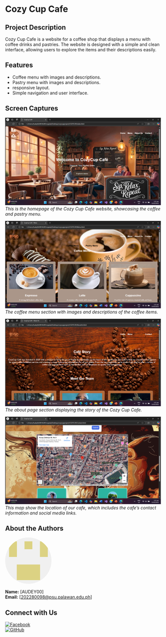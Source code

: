 # Cozy Cup Cafe

## Project Description
Cozy Cup Cafe is a website for a coffee shop that displays a menu with coffee drinks and pastries. The website is designed with a simple and clean interface, allowing users to explore the items and their descriptions easily.

## Features
- Coffee menu with images and descriptions.
- Pastry menu with images and descriptions.
- responsive layout.
- Simple navigation and user interface.

## Screen Captures

![Home Page](img/home.png)
*This is the homepage of the Cozy Cup Cafe website, showcasing the coffee and pastry menu.*

![Coffee Menu](img/menu.png)
*The coffee menu section with images and descriptions of the coffee items.*

![AboutUs](img/aboutus.png)
*The about page section displaying the story of the Cozy Cup Cafe.*

![Contact](img/contactus.png)
*This map show the location of our cafe, which includes the cafe’s contact information and social media links.*

## About the Authors

<img src="img/dey.png" alt="Audey" width="150" style="border-radius: 50%;">

**Name:** [AUDEY00]  
**Email:** [202280098@psu.palawan.edu.ph]

## Connect with Us

[![Facebook](https://github.com/gauravghongde/social-icons/blob/master/PNG/Color/Facebook.png?raw=true)](https://www.facebook.com/profile.php?id=100090825294320)  
[![GitHub](https://github.com/gauravghongde/social-icons/blob/master/PNG/Color/Github.png?raw=true)](https://github.com/AUDEYOO)